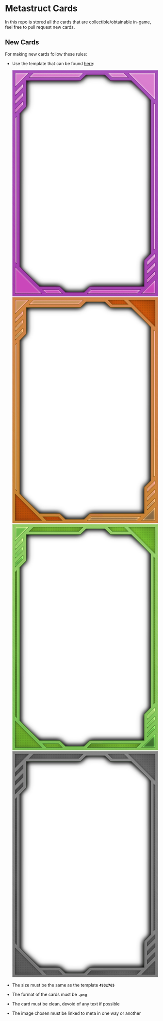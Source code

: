 # Metastruct Cards

In this repo is stored all the cards that are collectible/obtainable in-game, feel free to pull request new cards.

## New Cards
For making new cards follow these rules:

- Use the template that can be found [here](https://github.com/Metastruct/cards/tree/master/cards):

	![template](https://raw.githubusercontent.com/Metastruct/cards/master/cards/template_legendary.png)
	![template](https://raw.githubusercontent.com/Metastruct/cards/master/cards/template_rare.png)
	![template](https://raw.githubusercontent.com/Metastruct/cards/master/cards/template_uncommon.png)
	![template](https://raw.githubusercontent.com/Metastruct/cards/master/cards/template_common.png)

- The size must be the same as the template **`493x765`**
- The format of the cards must be **`.png`**
- The card must be clean, devoid of any text if possible
- The image chosen must be linked to meta in one way or another
